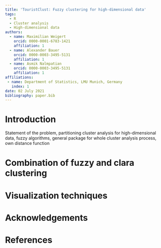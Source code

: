 ```yaml
---
title: 'TouristClust: Fuzzy clustering for high-dimensional data'
tags:
  - R
  - Cluster analysis
  - High-dimensional data
authors:
  - name: Maximilian Weigert
    orcid: 0000-0001-6783-1421
    affiliation: 1
  - name: Alexander Bauer
    orcid: 0000-0003-3495-5131
    affiliation: 1
  - name: Asmik Nalmpatian
    orcid: 0000-0003-3495-5131
    affiliation: 1
affiliations:
 - name: Department of Statistics, LMU Munich, Germany
   index: 1
date: 02 July 2021
bibliography: paper.bib
---
```


# Introduction

Statement of the problem, partitioning cluster analysis for high-dimensional
data, fuzzy algorithms, general package for whole cluster analysis process,
own distance function


# Combination of fuzzy and clara clustering


# Visualization techniques


# Acknowledgements

# References
